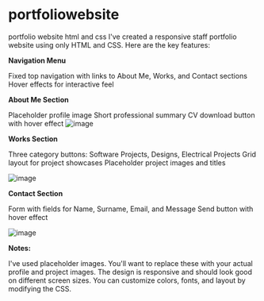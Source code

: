 # portfoliowebsite
portfolio website html and css
I've created a responsive staff portfolio website using only HTML and CSS. Here are the key features:

**Navigation Menu**

Fixed top navigation with links to About Me, Works, and Contact sections
Hover effects for interactive feel


**About Me Section**

Placeholder profile image
Short professional summary
CV download button with hover effect
![image](https://github.com/user-attachments/assets/a0629fe0-70c3-4a57-a9fd-897424810875)


**Works Section**

Three category buttons: Software Projects, Designs, Electrical Projects
Grid layout for project showcases
Placeholder project images and titles

![image](https://github.com/user-attachments/assets/f6394149-684c-4580-b5a6-819cb2d00724)


**Contact Section**

Form with fields for Name, Surname, Email, and Message
Send button with hover effect

![image](https://github.com/user-attachments/assets/55540920-a8ea-44b7-8d31-541cf78093a3)


**Notes:**

I've used placeholder images. You'll want to replace these with your actual profile and project images.
The design is responsive and should look good on different screen sizes.
You can customize colors, fonts, and layout by modifying the CSS.
